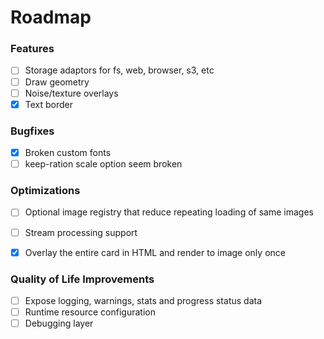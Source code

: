 # Roadmap


### Features
- [ ] Storage adaptors for fs, web, browser, s3, etc 
- [ ] Draw geometry
- [ ] Noise/texture overlays
- [x] Text border

### Bugfixes
- [x] Broken custom fonts
- [ ] keep-ration scale option seem broken

### Optimizations
- [ ] Optional image registry that reduce repeating loading of same images
- [ ] Stream processing support
- [x] Overlay the entire card in HTML and render to image only once


### Quality of Life Improvements
- [ ] Expose logging, warnings, stats and progress status data
- [ ] Runtime resource configuration
- [ ] Debugging layer
